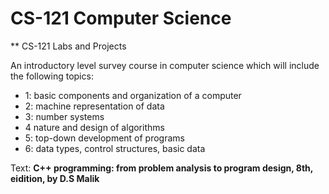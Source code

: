 # CS-121 Computer Science

** CS-121 Labs and Projects

An introductory level survey course in computer science which will include the following topics:
- 1: basic components and organization of a computer
- 2: machine representation of data
- 3: number systems
- 4 nature and design of algorithms
- 5: top-down development of programs
- 6: data types, control structures, basic data

Text: **C++ programming: from problem analysis to program design, 8th, eidition, by D.S Malik**
